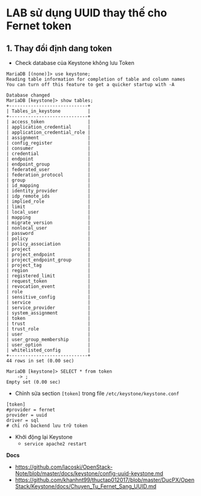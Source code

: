 # LAB sử dụng UUID thay thế cho Fernet token
## 1. Thay đổi định dang token
- Check database của Keystone không lưu Token 

```
MariaDB [(none)]> use keystone;
Reading table information for completion of table and column names
You can turn off this feature to get a quicker startup with -A

Database changed
MariaDB [keystone]> show tables;
+-----------------------------+
| Tables_in_keystone          |
+-----------------------------+
| access_token                |
| application_credential      |
| application_credential_role |
| assignment                  |
| config_register             |
| consumer                    |
| credential                  |
| endpoint                    |
| endpoint_group              |
| federated_user              |
| federation_protocol         |
| group                       |
| id_mapping                  |
| identity_provider           |
| idp_remote_ids              |
| implied_role                |
| limit                       |
| local_user                  |
| mapping                     |
| migrate_version             |
| nonlocal_user               |
| password                    |
| policy                      |
| policy_association          |
| project                     |
| project_endpoint            |
| project_endpoint_group      |
| project_tag                 |
| region                      |
| registered_limit            |
| request_token               |
| revocation_event            |
| role                        |
| sensitive_config            |
| service                     |
| service_provider            |
| system_assignment           |
| token                       |
| trust                       |
| trust_role                  |
| user                        |
| user_group_membership       |
| user_option                 |
| whitelisted_config          |
+-----------------------------+
44 rows in set (0.00 sec)

MariaDB [keystone]> SELECT * from token
    -> ;
Empty set (0.00 sec)
```
- Chỉnh sửa section `[token]` trong file `/etc/keystone/keystone.conf` 
```
[token]
#provider = fernet
provider = uuid
driver = sql
# chỉ rõ backend lưu trữ token
```
- Khởi động lại Keystone
  + `service apache2 restart`

__Docs__
- https://github.com/lacoski/OpenStack-Note/blob/master/docs/keystone/config-uuid-keystone.md
- https://github.com/khanhnt99/thuctap012017/blob/master/DucPX/OpenStack/Keystone/docs/Chuyen_Tu_Fernet_Sang_UUID.md
